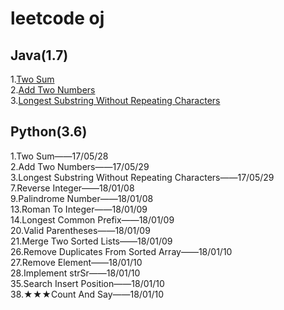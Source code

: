 # leetcode oj
## Java(1.7)
1.[Two Sum](https://github.com/yu-linfeng/leetcode/blob/master/java/TwoSum.java)</br>
2.[Add Two Numbers](https://github.com/yu-linfeng/leetcode/tree/master/java/addtwonumbers)</br>
3.[Longest Substring Without Repeating Characters](https://github.com/yu-linfeng/leetcode/blob/master/java/LongestSubstring.java)
## Python(3.6)
1.Two Sum——17/05/28</br>
2.Add Two Numbers——17/05/29</br>
3.Longest Substring Without Repeating Characters——17/05/29</br>
7.Reverse Integer——18/01/08</br>
9.Palindrome Number——18/01/08</br>
13.Roman To Integer——18/01/09</br>
14.Longest Common Prefix——18/01/09</br>
20.Valid Parentheses——18/01/09</br>
21.Merge Two Sorted Lists——18/01/09</br>
26.Remove Duplicates From Sorted Array——18/01/10</br>
27.Remove Element——18/01/10</br>
28.Implement strSr——18/01/10</br>
35.Search Insert Position——18/01/10</br>
38.★★★Count And Say——18/01/10</br>